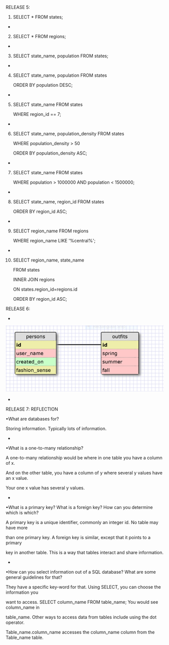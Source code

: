 RELEASE 5:

1. SELECT * FROM states;

-

2. SELECT * FROM regions;

-

3. SELECT state_name, population FROM states;

-

4. SELECT state_name, population FROM states

   ORDER BY population DESC;
   
-

5. SELECT state_name FROM states

   WHERE region_id == 7;
   
-

6. SELECT state_name, population_density FROM states
   
   WHERE population_density > 50

   ORDER BY population_density ASC;

-

7. SELECT state_name FROM states
   
   WHERE population > 1000000 AND population < 1500000;

-

8. SELECT state_name, region_id FROM states
   
   ORDER BY region_id ASC;

-

9. SELECT region_name FROM regions

   WHERE region_name LIKE '%central%';

-

10. SELECT region_name, state_name

    FROM states
    
    INNER JOIN regions
    
    ON states.region_id=regions.id

    ORDER BY region_id ASC;

RELEASE 6:

-

![Schema](./Schema.PNG)

-

RELEASE 7: REFLECTION

•What are databases for?

Storing information.  Typically lots of information.

-

•What is a one-to-many relationship?

A one-to-many relationship would be where in one table you have a column of x.

And on the other table, you have a column of y where several y values have an x value.

Your one x value has several y values.

-

•What is a primary key? What is a foreign key? How can you determine which is which?

A primary key is a unique identifier, commonly an integer id.  No table may have more

than one primary key.  A foreign key is similar, except that it points to a primary

key in another table.  This is a way that tables interact and share information.

-

•How can you select information out of a SQL database? What are some general guidelines for that?

They have a specific key-word for that.  Using SELECT, you can choose the information you

want to access.  SELECT column_name FROM table_name;  You would see column_name in

table_name.  Other ways to access data from tables include using the dot operator.

Table_name.column_name accesses the column_name column from the Table_name table.







